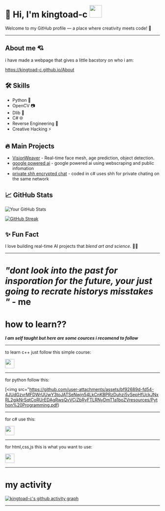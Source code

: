 # 👋 Hi, I'm kingtoad-c <img src="https://github.com/user-attachments/assets/ae4140d6-f32f-46f5-898c-d84678872c76" width="40" height="40">

Welcome to my GitHub profile — a place where creativity meets code! 🚀

---

## About me 💘

i have made a webpage that gives a little bacstory on who i am:

https://kingtoad-c.github.io/About

## 🛠️ Skills
- Python 🐍
- OpenCV 📷
- Dlib 🤖
- C# 🌐
- Reverse Engineering 🔎
- Creative Hacking ⚡

## 🔥 Main Projects
- [VisionWeaver](https://github.com/kingtoad-c/cam-ai) - Real-time face mesh, age prediction, object detection.
- [google powered ai](https://github.com/kingtoad-c/Google-powered-ai) - google powered ai using webscraping and public infomation
- [private shh encrypted chat](https://github.com/kingtoad-c/private-ssh-chat) - coded in c# uses shh for private chating on the same network

## 📈 GitHub Stats
![Your GitHub Stats](https://github-readme-stats.vercel.app/api?username=kingtoad-c&show_icons=true&theme=radical)

[![GitHub Streak](https://streak-stats.demolab.com?user=kingtoad-c&theme=tokyonight&hide_border=true)](https://git.io/streak-stats)

## ✨ Fun Fact
I love building real-time AI projects that *blend art and science*. 🎨🤖

---

# ***"dont look into the past for insporation for the future, your just going to recrate historys misstakes "*** - me

# how to learn??

***I am self taught but here are some cources i recomend to follow***

---
to learn c++ just follow this simple course:

[<img src="https://github.com/user-attachments/assets/be2d10ac-a190-4a74-8854-25a40a2e49c6" width="30" hight="30">](https://github.com/kingtoad-c/c-course-)

---

for python follow this:

[<img src="https://github.com/user-attachments/assets/bf92689d-fd54-4JUdGzvrMFDWrUUwY3toJATSeNwjn54LkCnKBPRzDuhzi5vSepHfUckJNxRL2gjkNrSqtCoRUrEDAgRwsQvVCjZbRyFTLRNyDmT1a1boZVresources/Python%20Programming.pdf)

---
for c# use this:

[<img src="https://github.com/user-attachments/assets/1ba578a7-bf04-4b5d-bb39-cff2d1c913b8" width="30" height="30">](https://dotnet.microsoft.com/en-us/learn/csharp)

---

for html,css,js this is what you want to use:

[<img src="https://github.com/user-attachments/assets/e2e67461-bd4a-4bdf-8c13-64a8c0aa2be7" width="30" height="30">
](https://www.codecademy.com/catalog/language/html-css)

---

# my activity

[![kingtoad-c's github activity graph](https://github-readme-activity-graph.vercel.app/graph?username=kingtoad-c&theme=github-compact)](https://github.com/kingtoad-c/github-readme-activity-graph)

---
